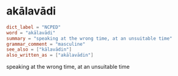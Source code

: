 # akālavādi

``` toml
dict_label = "NCPED"
word = "akālavādi"
summary = "speaking at the wrong time, at an unsuitable time"
grammar_comment = "masculine"
see_also = ["kālavādin"]
also_written_as = ["akālavādin"]
```

speaking at the wrong time, at an unsuitable time


